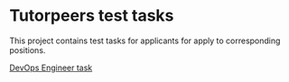 # Tutorpeers test tasks

This project contains test tasks for applicants for apply to corresponding positions.

[DevOps Engineer task](devops/devops-engineer.md)
